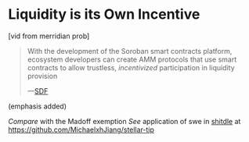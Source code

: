 # Liquidity is its Own Incentive

[vid from merridian prob]

> With the development of the Soroban smart contracts platform, ecosystem developers can create AMM protocols that use smart contracts to allow trustless, _incentivized_ participation in liquidity provision
>
> &mdash;[SDF](https://stellar.org/learn/swap-functionality-and-amms)

(emphasis added)

_Compare_ with the Madoff exemption
_See_ application of swe in [shitdle](https://www.reddit.com/r/Superstonk/comments/pjf2vx/hedgies_r_fuk/) at https://github.com/MichaelxhJiang/stellar-tip
